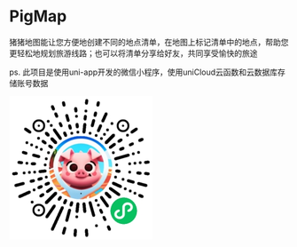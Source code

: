 # PigMap
猪猪地图能让您方便地创建不同的地点清单，在地图上标记清单中的地点，帮助您更轻松地规划旅游线路；也可以将清单分享给好友，共同享受愉快的旅途

ps. 此项目是使用uni-app开发的微信小程序，使用uniCloud云函数和云数据库存储账号数据

![小程序码](https://github.com/WBBB0730/PigMap/blob/main/static/qrcode.jpg)
